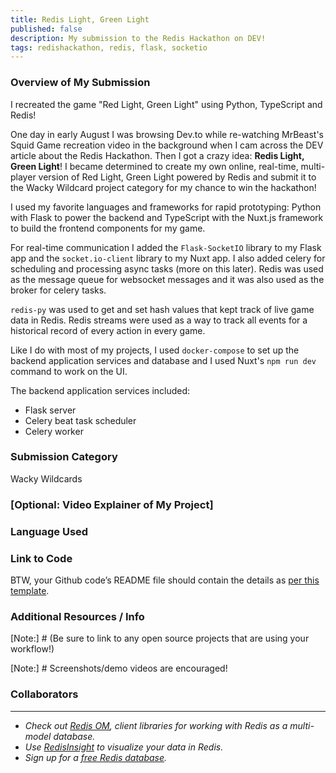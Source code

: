 ```yaml
---
title: Redis Light, Green Light
published: false
description: My submission to the Redis Hackathon on DEV!
tags: redishackathon, redis, flask, socketio
---
```


### Overview of My Submission

I recreated the game "Red Light, Green Light" using Python, TypeScript and Redis!

One day in early August I was browsing Dev.to while re-watching MrBeast's Squid Game recreation video in the background when I cam across the DEV article about the Redis Hackathon. Then I got a crazy idea: **Redis Light, Green Light**! I became determined to create my own online, real-time, multi-player version of Red Light, Green Light powered by Redis and submit it to the Wacky Wildcard project category for my chance to win the hackathon!

I used my favorite languages and frameworks for rapid prototyping: Python with Flask to power the backend and TypeScript with the Nuxt.js framework to build the frontend components for my game.

For real-time communication I added the `Flask-SocketIO` library to my Flask app and the `socket.io-client` library to my Nuxt app. I also added celery for scheduling and processing async tasks (more on this later). Redis was used as the message queue for websocket messages and it was also used as the broker for celery tasks.

`redis-py` was used to get and set hash values that kept track of live game data in Redis. Redis streams were used as a way to track all events for a historical record of every action in every game.

Like I do with most of my projects, I used `docker-compose` to set up the backend application services and database and I used Nuxt's `npm run dev` command to work on the UI.

The backend application services included:

- Flask server
- Celery beat task scheduler
- Celery worker

### Submission Category

Wacky Wildcards

### [Optional: Video Explainer of My Project]

[Note]: # (This is where you can embed the optional bonus video you created to accompany your submission. Ensure your video is published publicly to YouTube and you’ve used the embed tag here to share it with us. By opting to include a video, you will be eligible for BONUS prizes. Learn more in the announcement post.)

### Language Used
[Note]: # (Select the language you used for your project – must be one of the following: C#/ASP.NET Core, Java/Spring, JS/TS/Node.js, Python)


### Link to Code

[Note]: # (Our markdown editor supports pretty embeds. Try this syntax: `{% embed link_to_your_repo %}` to share a GitHub repository)

BTW, your Github code’s README file should contain the details as [per this template](https://github.com/redis-developer/hackathon-docs/blob/main/README.md).

### Additional Resources / Info

[Note:] # (Be sure to link to any open source projects that are using your workflow!)

[Note:] # Screenshots/demo videos are encouraged!

### Collaborators

[Note]: # (Be sure to include the DEV usernames of your collaborators, if any. Prizes for winning projects with multiple collaborators will be sent ONLY to the person who posts this submission and they will distribute the prize evenly.)

[Note]: # (All collaborators with DEV profiles listed here will receive a badge, however, prizes including sticker packs will only be sent to the member who publishes the post, with the person expected to distribute the prizes evenly amongst their collaborators.)

- - -

* _Check out [Redis OM](https://redis.io/docs/stack/get-started/clients/#high-level-client-libraries), client libraries for working with Redis as a multi-model database._
* _Use [RedisInsight](https://redis.info/redisinsight) to visualize your data in Redis._
* _Sign up for a [free Redis database](https://redis.info/try-free-dev-to)._
